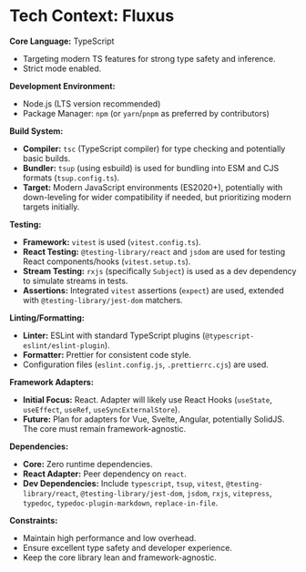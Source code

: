 # Tech Context: Fluxus

**Core Language:** TypeScript

- Targeting modern TS features for strong type safety and inference.
- Strict mode enabled.

**Development Environment:**

- Node.js (LTS version recommended)
- Package Manager: `npm` (or `yarn`/`pnpm` as preferred by contributors)

**Build System:**

- **Compiler:** `tsc` (TypeScript compiler) for type checking and potentially
  basic builds.
- **Bundler:** `tsup` (using esbuild) is used for bundling into ESM and CJS
  formats (`tsup.config.ts`).
- **Target:** Modern JavaScript environments (ES2020+), potentially with
  down-leveling for wider compatibility if needed, but prioritizing modern
  targets initially.

**Testing:**

- **Framework:** `vitest` is used (`vitest.config.ts`).
- **React Testing:** `@testing-library/react` and `jsdom` are used for testing
  React components/hooks (`vitest.setup.ts`).
- **Stream Testing:** `rxjs` (specifically `Subject`) is used as a dev
  dependency to simulate streams in tests.
- **Assertions:** Integrated `vitest` assertions (`expect`) are used, extended
  with `@testing-library/jest-dom` matchers.

**Linting/Formatting:**

- **Linter:** ESLint with standard TypeScript plugins
  (`@typescript-eslint/eslint-plugin`).
- **Formatter:** Prettier for consistent code style.
- Configuration files (`eslint.config.js`, `.prettierrc.cjs`) are used.

**Framework Adapters:**

- **Initial Focus:** React. Adapter will likely use React Hooks (`useState`,
  `useEffect`, `useRef`, `useSyncExternalStore`).
- **Future:** Plan for adapters for Vue, Svelte, Angular, potentially SolidJS.
  The core must remain framework-agnostic.

**Dependencies:**

- **Core:** Zero runtime dependencies.
- **React Adapter:** Peer dependency on `react`.
- **Dev Dependencies:** Include `typescript`, `tsup`, `vitest`,
  `@testing-library/react`, `@testing-library/jest-dom`, `jsdom`, `rxjs`,
  `vitepress`, `typedoc`, `typedoc-plugin-markdown`, `replace-in-file`.

**Constraints:**

- Maintain high performance and low overhead.
- Ensure excellent type safety and developer experience.
- Keep the core library lean and framework-agnostic.
